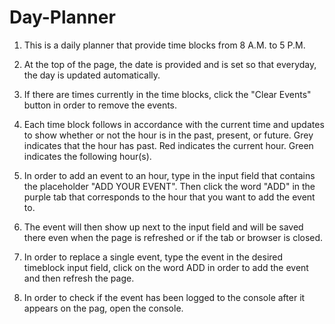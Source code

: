 # Day-Planner

1. This is a daily planner that provide time blocks from 8 A.M. to 5 P.M.

2. At the top of the page, the date is provided and is set so that everyday, the day is updated automatically.

3. If there are times currently in the time blocks, click the "Clear Events" button in order to remove the events.

4. Each time block follows in accordance with the current time and updates to show whether or not the hour is in the past, present, or future. Grey indicates that the hour has past. Red indicates the current hour. Green indicates the following hour(s). 

5. In order to add an event to an hour, type in the input field that contains the placeholder "ADD YOUR EVENT". Then click the word "ADD" in the purple tab that corresponds to the hour that you want to add the event to.

6. The event will then show up next to the input field and will be saved there even when the page is refreshed or if the tab or browser is closed. 

7. In order to replace a single event, type the event in the desired timeblock input field, click on the word ADD in order to add the event and then refresh the page. 

8. In order to check if the event has been logged to the console after it appears on the pag, open the console. 

